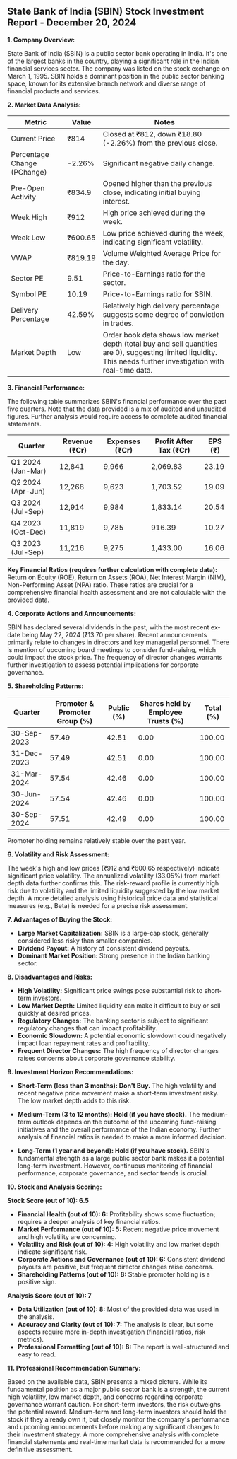 ## State Bank of India (SBIN) Stock Investment Report - December 20, 2024

**1. Company Overview:**

State Bank of India (SBIN) is a public sector bank operating in India.  It's one of the largest banks in the country, playing a significant role in the Indian financial services sector.  The company was listed on the stock exchange on March 1, 1995.  SBIN holds a dominant position in the public sector banking space, known for its extensive branch network and diverse range of financial products and services.

**2. Market Data Analysis:**

| Metric                     | Value          | Notes                                                              |
|-----------------------------|-----------------|----------------------------------------------------------------------|
| Current Price               | ₹814            | Closed at ₹812, down ₹18.80 (-2.26%) from the previous close.       |
| Percentage Change (PChange) | -2.26%          | Significant negative daily change.                                   |
| Pre-Open Activity          | ₹834.9          |  Opened higher than the previous close, indicating initial buying interest.  |
| Week High                   | ₹912            | High price achieved during the week.                               |
| Week Low                    | ₹600.65         | Low price achieved during the week, indicating significant volatility.|
| VWAP                        | ₹819.19         | Volume Weighted Average Price for the day.                           |
| Sector PE                   | 9.51            | Price-to-Earnings ratio for the sector.                             |
| Symbol PE                   | 10.19           | Price-to-Earnings ratio for SBIN.                                  |
| Delivery Percentage         | 42.59%          | Relatively high delivery percentage suggests some degree of conviction in trades.|
| Market Depth                | Low              | Order book data shows low market depth (total buy and sell quantities are 0), suggesting limited liquidity.  This needs further investigation with real-time data. |


**3. Financial Performance:**

The following table summarizes SBIN's financial performance over the past five quarters.  Note that the data provided is a mix of audited and unaudited figures.  Further analysis would require access to complete audited financial statements.

| Quarter      | Revenue (₹Cr) | Expenses (₹Cr) | Profit After Tax (₹Cr) | EPS (₹) |
|--------------|----------------|-----------------|------------------------|---------|
| Q1 2024 (Jan-Mar) | 12,841        | 9,966          | 2,069.83              | 23.19   |
| Q2 2024 (Apr-Jun) | 12,268        | 9,623          | 1,703.52              | 19.09   |
| Q3 2024 (Jul-Sep) | 12,914        | 9,984          | 1,833.14              | 20.54   |
| Q4 2023 (Oct-Dec) | 11,819        | 9,785          | 916.39               | 10.27   |
| Q3 2023 (Jul-Sep) | 11,216        | 9,275          | 1,433.00              | 16.06   |


**Key Financial Ratios (requires further calculation with complete data):**  Return on Equity (ROE), Return on Assets (ROA), Net Interest Margin (NIM), Non-Performing Asset (NPA) ratio.  These ratios are crucial for a comprehensive financial health assessment and are not calculable with the provided data.

**4. Corporate Actions and Announcements:**

SBIN has declared several dividends in the past, with the most recent ex-date being May 22, 2024 (₹13.70 per share).  Recent announcements primarily relate to changes in directors and key managerial personnel.  There is mention of upcoming board meetings to consider fund-raising, which could impact the stock price.  The frequency of director changes warrants further investigation to assess potential implications for corporate governance.

**5. Shareholding Patterns:**

| Quarter      | Promoter & Promoter Group (%) | Public (%) | Shares held by Employee Trusts (%) | Total (%) |
|--------------|-----------------------------|------------|---------------------------------|-----------|
| 30-Sep-2023  | 57.49                        | 42.51      | 0.00                           | 100.00    |
| 31-Dec-2023  | 57.49                        | 42.51      | 0.00                           | 100.00    |
| 31-Mar-2024  | 57.54                        | 42.46      | 0.00                           | 100.00    |
| 30-Jun-2024  | 57.54                        | 42.46      | 0.00                           | 100.00    |
| 30-Sep-2024  | 57.51                        | 42.49      | 0.00                           | 100.00    |

Promoter holding remains relatively stable over the past year.

**6. Volatility and Risk Assessment:**

The week's high and low prices (₹912 and ₹600.65 respectively) indicate significant price volatility.  The annualized volatility (33.05%) from market depth data further confirms this.  The risk-reward profile is currently high risk due to volatility and the limited liquidity suggested by the low market depth.  A more detailed analysis using historical price data and statistical measures (e.g., Beta) is needed for a precise risk assessment.

**7. Advantages of Buying the Stock:**

* **Large Market Capitalization:** SBIN is a large-cap stock, generally considered less risky than smaller companies.
* **Dividend Payout:**  A history of consistent dividend payouts.
* **Dominant Market Position:** Strong presence in the Indian banking sector.

**8. Disadvantages and Risks:**

* **High Volatility:**  Significant price swings pose substantial risk to short-term investors.
* **Low Market Depth:** Limited liquidity can make it difficult to buy or sell quickly at desired prices.
* **Regulatory Changes:**  The banking sector is subject to significant regulatory changes that can impact profitability.
* **Economic Slowdown:**  A potential economic slowdown could negatively impact loan repayment rates and profitability.
* **Frequent Director Changes:**  The high frequency of director changes raises concerns about corporate governance stability.


**9. Investment Horizon Recommendations:**

* **Short-Term (less than 3 months): Don't Buy.** The high volatility and recent negative price movement make a short-term investment risky.  The low market depth adds to this risk.

* **Medium-Term (3 to 12 months): Hold (if you have stock).**  The medium-term outlook depends on the outcome of the upcoming fund-raising initiatives and the overall performance of the Indian economy.  Further analysis of financial ratios is needed to make a more informed decision.

* **Long-Term (1 year and beyond): Hold (if you have stock).**  SBIN's fundamental strength as a large public sector bank makes it a potential long-term investment. However, continuous monitoring of financial performance, corporate governance, and sector trends is crucial.


**10. Stock and Analysis Scoring:**

**Stock Score (out of 10): 6.5**

* **Financial Health (out of 10): 6:** Profitability shows some fluctuation; requires a deeper analysis of key financial ratios.
* **Market Performance (out of 10): 5:** Recent negative price movement and high volatility are concerning.
* **Volatility and Risk (out of 10): 4:** High volatility and low market depth indicate significant risk.
* **Corporate Actions and Governance (out of 10): 6:** Consistent dividend payouts are positive, but frequent director changes raise concerns.
* **Shareholding Patterns (out of 10): 8:** Stable promoter holding is a positive sign.

**Analysis Score (out of 10): 7**

* **Data Utilization (out of 10): 8:** Most of the provided data was used in the analysis.
* **Accuracy and Clarity (out of 10): 7:** The analysis is clear, but some aspects require more in-depth investigation (financial ratios, risk metrics).
* **Professional Formatting (out of 10): 8:** The report is well-structured and easy to read.


**11. Professional Recommendation Summary:**

Based on the available data, SBIN presents a mixed picture. While its fundamental position as a major public sector bank is a strength, the current high volatility, low market depth, and concerns regarding corporate governance warrant caution.  For short-term investors, the risk outweighs the potential reward.  Medium-term and long-term investors should hold the stock if they already own it, but closely monitor the company's performance and upcoming announcements before making any significant changes to their investment strategy.  A more comprehensive analysis with complete financial statements and real-time market data is recommended for a more definitive assessment.
